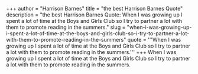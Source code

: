 +++
author = "Harrison Barnes"
title = "the best Harrison Barnes Quote"
description = "the best Harrison Barnes Quote: When I was growing up I spent a lot of time at the Boys and Girls Club so I try to partner a lot with them to promote reading in the summers."
slug = "when-i-was-growing-up-i-spent-a-lot-of-time-at-the-boys-and-girls-club-so-i-try-to-partner-a-lot-with-them-to-promote-reading-in-the-summers"
quote = '''When I was growing up I spent a lot of time at the Boys and Girls Club so I try to partner a lot with them to promote reading in the summers.'''
+++
When I was growing up I spent a lot of time at the Boys and Girls Club so I try to partner a lot with them to promote reading in the summers.

